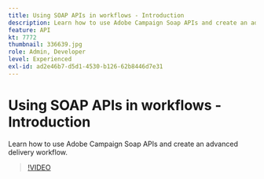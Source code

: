 ```yaml
---
title: Using SOAP APIs in workflows - Introduction
description: Learn how to use Adobe Campaign Soap APIs and create an advanced delivery workflow.
feature: API
kt: 7772
thumbnail: 336639.jpg
role: Admin, Developer
level: Experienced
exl-id: ad2e46b7-d5d1-4530-b126-62b8446d7e31
---
```

# Using SOAP APIs in workflows - Introduction

Learn how to use Adobe Campaign Soap APIs and create an advanced delivery workflow. 

>[!VIDEO](https://video.tv.adobe.com/v/336639?quality=12)
